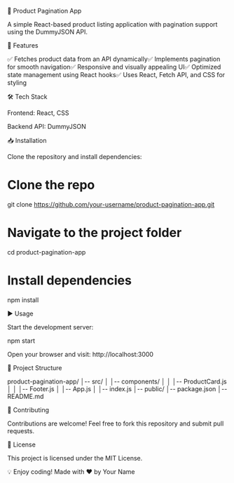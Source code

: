 🛒 Product Pagination App

A simple React-based product listing application with pagination support using the DummyJSON API.

🚀 Features

✅ Fetches product data from an API dynamically✅ Implements pagination for smooth navigation✅ Responsive and visually appealing UI✅ Optimized state management using React hooks✅ Uses React, Fetch API, and CSS for styling


🛠 Tech Stack

Frontend: React, CSS

Backend API: DummyJSON

📥 Installation

Clone the repository and install dependencies:

# Clone the repo
git clone https://github.com/your-username/product-pagination-app.git

# Navigate to the project folder
cd product-pagination-app

# Install dependencies
npm install

▶️ Usage

Start the development server:

npm start

Open your browser and visit: http://localhost:3000

📌 Project Structure

product-pagination-app/
│-- src/
│   │-- components/
│   │   │-- ProductCard.js
│   │   │-- Footer.js
│   │-- App.js
│   │-- index.js
│-- public/
│-- package.json
│-- README.md

🤝 Contributing

Contributions are welcome! Feel free to fork this repository and submit pull requests.

📜 License

This project is licensed under the MIT License.

💡 Enjoy coding! Made with ❤️ by Your Name
